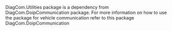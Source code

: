 DiagCom.Utilities package is a dependency from DiagCom.DoipCommunication package. For more information on how to use the package for vehicle communication refer to this package DiagCom.DoipCommunication
